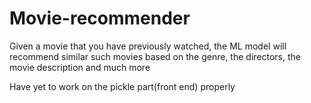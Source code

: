 # Movie-recommender
Given a movie that you have previously watched, the ML model will recommend similar such movies based on the genre, the directors, the movie description and much more


Have yet to work on the pickle part(front end) properly
